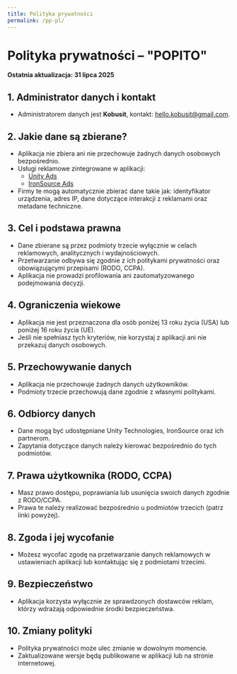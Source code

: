 ```yaml
---
title: Polityka prywatności
permalink: /pp-pl/
---
```


# Polityka prywatności – "POPITO"

**Ostatnia aktualizacja: 31 lipca 2025**

## 1. Administrator danych i kontakt

- Administratorem danych jest **Kobusit**, kontakt: [hello.kobusit@gmail.com](mailto:hello.kobusit@gmail.com).

## 2. Jakie dane są zbierane?

- Aplikacja nie zbiera ani nie przechowuje żadnych danych osobowych bezpośrednio.
- Usługi reklamowe zintegrowane w aplikacji:
  - [Unity Ads](https://unity.com/legal/game-player-and-app-user-privacy-policy)
  - [IronSource Ads](https://developers.is.com/ironsource-mobile/air/ironsource-mobile-privacy-policy)
- Firmy te mogą automatycznie zbierać dane takie jak: identyfikator urządzenia, adres IP, dane dotyczące interakcji z reklamami oraz metadane techniczne.

## 3. Cel i podstawa prawna

- Dane zbierane są przez podmioty trzecie wyłącznie w celach reklamowych, analitycznych i wydajnościowych.
- Przetwarzanie odbywa się zgodnie z ich politykami prywatności oraz obowiązującymi przepisami (RODO, CCPA).
- Aplikacja nie prowadzi profilowania ani zautomatyzowanego podejmowania decyzji.

## 4. Ograniczenia wiekowe

- Aplikacja nie jest przeznaczona dla osób poniżej 13 roku życia (USA) lub poniżej 16 roku życia (UE).
- Jeśli nie spełniasz tych kryteriów, nie korzystaj z aplikacji ani nie przekazuj danych osobowych.

## 5. Przechowywanie danych

- Aplikacja nie przechowuje żadnych danych użytkowników.
- Podmioty trzecie przechowują dane zgodnie z własnymi politykami.

## 6. Odbiorcy danych

- Dane mogą być udostępniane Unity Technologies, IronSource oraz ich partnerom.
- Zapytania dotyczące danych należy kierować bezpośrednio do tych podmiotów.

## 7. Prawa użytkownika (RODO, CCPA)

- Masz prawo dostępu, poprawiania lub usunięcia swoich danych zgodnie z RODO/CCPA.
- Prawa te należy realizować bezpośrednio u podmiotów trzecich (patrz linki powyżej).

## 8. Zgoda i jej wycofanie

- Możesz wycofać zgodę na przetwarzanie danych reklamowych w ustawieniach aplikacji lub kontaktując się z podmiotami trzecimi.

## 9. Bezpieczeństwo

- Aplikacja korzysta wyłącznie ze sprawdzonych dostawców reklam, którzy wdrażają odpowiednie środki bezpieczeństwa.

## 10. Zmiany polityki

- Polityka prywatności może ulec zmianie w dowolnym momencie.
- Zaktualizowane wersje będą publikowane w aplikacji lub na stronie internetowej.


